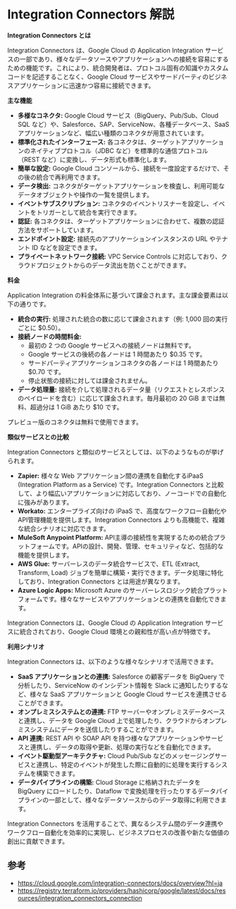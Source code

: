 # Integration Connectors 解説

**Integration Connectors とは**

Integration Connectors は、Google Cloud の Application Integration サービスの一部であり、様々なデータソースやアプリケーションへの接続を容易にするための機能です。これにより、統合開発者は、プロトコル固有の知識やカスタムコードを記述することなく、Google Cloud サービスやサードパーティのビジネスアプリケーションに迅速かつ容易に接続できます。

**主な機能**

* **多様なコネクタ:** Google Cloud サービス（BigQuery、Pub/Sub、Cloud SQL など）や、Salesforce、SAP、ServiceNow、各種データベース、SaaS アプリケーションなど、幅広い種類のコネクタが用意されています。
* **標準化されたインターフェース:** 各コネクタは、ターゲットアプリケーションのネイティブプロトコル（JDBC など）を標準的な通信プロトコル（REST など）に変換し、データ形式も標準化します。
* **簡単な設定:** Google Cloud コンソールから、接続を一度設定するだけで、その後の統合で再利用できます。
* **データ検出:** コネクタがターゲットアプリケーションを検査し、利用可能なデータオブジェクトや操作の一覧を提供します。
* **イベントサブスクリプション:** コネクタのイベントリスナーを設定し、イベントをトリガーとして統合を実行できます。
* **認証:** 各コネクタは、ターゲットアプリケーションに合わせて、複数の認証方法をサポートしています。
* **エンドポイント設定:** 接続先のアプリケーションインスタンスの URL やテナント ID などを設定できます。
* **プライベートネットワーク接続:** VPC Service Controls に対応しており、クラウドプロジェクトからのデータ流出を防ぐことができます。

**料金**

Application Integration の料金体系に基づいて課金されます。主な課金要素は以下の通りです。

* **統合の実行:** 処理された統合の数に応じて課金されます（例: 1,000 回の実行ごとに $0.50）。
* **接続ノードの時間料金:**
    * 最初の 2 つの Google サービスへの接続ノードは無料です。
    * Google サービスの後続の各ノードは 1 時間あたり $0.35 です。
    * サードパーティアプリケーションコネクタの各ノードは 1 時間あたり $0.70 です。
    * 停止状態の接続に対しては課金されません。
* **データ処理量:** 接続を介して処理されるデータ量（リクエストとレスポンスのペイロードを含む）に応じて課金されます。毎月最初の 20 GiB までは無料、超過分は 1 GiB あたり $10 です。

プレビュー版のコネクタは無料で使用できます。

**類似サービスとの比較**

Integration Connectors と類似のサービスとしては、以下のようなものが挙げられます。

* **Zapier:** 様々な Web アプリケーション間の連携を自動化するiPaaS (Integration Platform as a Service) です。Integration Connectors と比較して、より幅広いアプリケーションに対応しており、ノーコードでの自動化に強みがあります。
* **Workato:** エンタープライズ向けの iPaaS で、高度なワークフロー自動化やAPI管理機能を提供します。Integration Connectors よりも高機能で、複雑な統合シナリオに対応できます。
* **MuleSoft Anypoint Platform:** API主導の接続性を実現するための統合プラットフォームです。APIの設計、開発、管理、セキュリティなど、包括的な機能を提供します。
* **AWS Glue:** サーバーレスのデータ統合サービスで、ETL (Extract, Transform, Load) ジョブを簡単に構築・実行できます。データ処理に特化しており、Integration Connectors とは用途が異なります。
* **Azure Logic Apps:** Microsoft Azure のサーバーレスロジック統合プラットフォームです。様々なサービスやアプリケーションとの連携を自動化できます。

Integration Connectors は、Google Cloud の Application Integration サービスに統合されており、Google Cloud 環境との親和性が高い点が特徴です。

**利用シナリオ**

Integration Connectors は、以下のような様々なシナリオで活用できます。

* **SaaS アプリケーションとの連携:** Salesforce の顧客データを BigQuery で分析したり、ServiceNow のインシデント情報を Slack に通知したりするなど、様々な SaaS アプリケーションと Google Cloud サービスを連携させることができます。
* **オンプレミスシステムとの連携:** FTP サーバーやオンプレミスデータベースと連携し、データを Google Cloud 上で処理したり、クラウドからオンプレミスシステムにデータを送信したりすることができます。
* **API 連携:** REST API や SOAP API を持つ様々なアプリケーションやサービスと連携し、データの取得や更新、処理の実行などを自動化できます。
* **イベント駆動型アーキテクチャ:** Cloud Pub/Sub などのメッセージングサービスと連携し、特定のイベントが発生した際に自動的に処理を実行するシステムを構築できます。
* **データパイプラインの構築:** Cloud Storage に格納されたデータを BigQuery にロードしたり、Dataflow で変換処理を行ったりするデータパイプラインの一部として、様々なデータソースからのデータ取得に利用できます。

Integration Connectors を活用することで、異なるシステム間のデータ連携やワークフロー自動化を効率的に実現し、ビジネスプロセスの改善や新たな価値の創出に貢献できます。

## 参考

- https://cloud.google.com/integration-connectors/docs/overview?hl=ja
- https://registry.terraform.io/providers/hashicorp/google/latest/docs/resources/integration_connectors_connection
